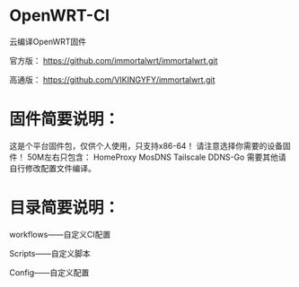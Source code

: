 # OpenWRT-CI
云编译OpenWRT固件

官方版：
https://github.com/immortalwrt/immortalwrt.git

高通版：
https://github.com/VIKINGYFY/immortalwrt.git

# 固件简要说明：

这是个平台固件包，仅供个人使用，只支持x86-64！
请注意选择你需要的设备固件！
50M左右只包含：
HomeProxy
MosDNS
Tailscale
DDNS-Go
需要其他请自行修改配置文件编译。

# 目录简要说明：

workflows——自定义CI配置

Scripts——自定义脚本

Config——自定义配置
